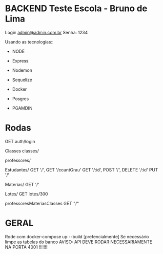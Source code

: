 # BACKEND Teste Escola - Bruno de Lima

Login  admin@admin.com.br
Senha: 1234

Usando as tecnologias::

- NODE
- Express
- Nodemon
- Sequelize

- Docker
- Posgres
- PGAMDIN

# Rodas

GET auth/login

Classes
classes/

professores/

Estudantes/ 
GET '/', 
GET '/countGrau'
GET '/:id', 
POST '/', 
DELETE '/:id' 
PUT '/'

Materias/
GET '/'

Lotes/
GET lotes/300

professoresMateriasClasses
 GET "/"


 # GERAL

Rode com docker-compose up --build [prefencialmente]
Se necessário limpe as tabelas do banco
AVISO: API DEVE RODAR NECESSARIAMENTE NA PORTA 4001 !!!!!!!





